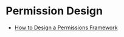 # Permission Design

-   [How to Design a Permissions Framework](https://rinaarts.com/how-to-design-a-permissions-framework/)
